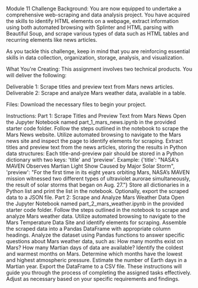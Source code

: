 Module 11 Challenge
Background:
You are now equipped to undertake a comprehensive web-scraping and data analysis project. You have acquired the skills to identify HTML elements on a webpage, extract information using both automated browsing with Splinter and HTML parsing with Beautiful Soup, and scrape various types of data such as HTML tables and recurring elements like news articles.

As you tackle this challenge, keep in mind that you are reinforcing essential skills in data collection, organization, storage, analysis, and visualization.

What You're Creating:
This assignment involves two technical products. You will deliver the following:

Deliverable 1: Scrape titles and preview text from Mars news articles.
Deliverable 2: Scrape and analyze Mars weather data, available in a table.

Files:
Download the necessary files to begin your project.

Instructions:
Part 1: Scrape Titles and Preview Text from Mars News
Open the Jupyter Notebook named part_1_mars_news.ipynb in the provided starter code folder.
Follow the steps outlined in the notebook to scrape the Mars News website.
Utilize automated browsing to navigate to the Mars news site and inspect the page to identify elements for scraping.
Extract titles and preview text from the news articles, storing the results in Python data structures:
Each title-and-preview pair should be stored in a Python dictionary with two keys: 'title' and 'preview'.
Example: {'title': "NASA's MAVEN Observes Martian Light Show Caused by Major Solar Storm", 'preview': "For the first time in its eight years orbiting Mars, NASA’s MAVEN mission witnessed two different types of ultraviolet aurorae simultaneously, the result of solar storms that began on Aug. 27."}
Store all dictionaries in a Python list and print the list in the notebook.
Optionally, export the scraped data to a JSON file.
Part 2: Scrape and Analyze Mars Weather Data
Open the Jupyter Notebook named part_2_mars_weather.ipynb in the provided starter code folder.
Follow the steps outlined in the notebook to scrape and analyze Mars weather data.
Utilize automated browsing to navigate to the Mars Temperature Data Site and identify elements for scraping.
Assemble the scraped data into a Pandas DataFrame with appropriate column headings.
Analyze the dataset using Pandas functions to answer specific questions about Mars weather data, such as:
How many months exist on Mars?
How many Martian days of data are available?
Identify the coldest and warmest months on Mars.
Determine which months have the lowest and highest atmospheric pressure.
Estimate the number of Earth days in a Martian year.
Export the DataFrame to a CSV file.
These instructions will guide you through the process of completing the assigned tasks effectively. Adjust as necessary based on your specific requirements and findings.
